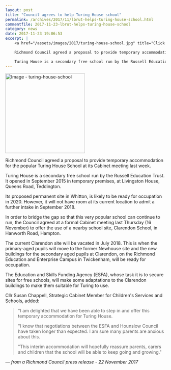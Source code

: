```yaml
---
layout: post
title: "Council agrees to help Turing House school"
permalink: /archives/2017/11/lbrut-helps-turing-house-school.html
commentfile: 2017-11-23-lbrut-helps-turing-house-school
category: news
date: 2017-11-23 19:06:53
excerpt: |
    <a href="/assets/images/2017/turing-house-school.jpg" title="Click for a larger image"><img src="/assets/images/2017/turing-house-school-thumb.jpg" width="150" alt="Image - turing-house-school"  class="photo right"/></a>

    Richmond Council agreed a proposal to provide temporary accommodation for the popular Turing House School at its Cabinet meeting last week.

    Turing House is a secondary free school run by the Russell Education Trust. It opened in September 2015 in temporary premises, at Livingston House, Queens Road, Teddington.
---
```


<a href="/assets/images/2017/turing-house-school.jpg" title="Click for a larger image"><img src="/assets/images/2017/turing-house-school-thumb.jpg" width="250" alt="Image - turing-house-school"  class="photo right"/></a>

Richmond Council agreed a proposal to provide temporary accommodation for the popular Turing House School at its Cabinet meeting last week.

Turing House is a secondary free school run by the Russell Education Trust. It opened in September 2015 in temporary premises, at Livingston House, Queens Road, Teddington.

Its proposed permanent site in Whitton, is likely to be ready for occupation in 2020. However, it will not have room at its current location to admit a further intake in September 2018.

In order to bridge the gap so that this very popular school can continue to run, the Council agreed at a formal Cabinet meeting last Thursday (16 November) to offer the use of a nearby school site, Clarendon School, in Hanworth Road, Hampton.

The current Clarendon site will be vacated in July 2018. This is when the primary-aged pupils will move to the former Newhouse site and the new buildings for the secondary aged pupils at Clarendon, on the Richmond Education and Enterprise Campus in Twickenham, will be ready for occupation.

The Education and Skills Funding Agency (ESFA), whose task it is to secure sites for free schools, will make some adaptations to the Clarendon buildings to make them suitable for Turing to use.

Cllr Susan Chappell, Strategic Cabinet Member for Children's Services and Schools, added:

> "I am delighted that we have been able to step in and offer this temporary accommodation for Turing House.
> 
>  "I know that negotiations between the ESFA and Hounslow Council have taken longer than expected. I am sure many parents are anxious about this.
> 
> 
>  "This interim accommodation will hopefully reassure parents, carers and children that the school will be able to keep going and growing."
> 
 <cite>— from a Richmond Council press release - 22 November 2017</cite>
